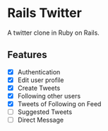 # Rails Twitter

A twitter clone in Ruby on Rails.

## Features

- [x] Authentication
- [x] Edit user profile
- [x] Create Tweets
- [x] Following other users
- [x] Tweets of Following on Feed
- [ ] Suggested Tweets
- [ ] Direct Message
